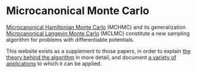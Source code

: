 # Microcanonical Monte Carlo

[Microcanonical Hamiltonian Monte Carlo]() (MCHMC) and its generalization [Microcanonical Langevin Monte Carlo]() (MCLMC) constitute a new sampling algorithm for problems with differentiable potentials.

This website exists as a supplement to those papers, in order to explain [the theory behind the algorithm](tutorial.md) in more detail, and document [a variety of applications](applications.md) to which it can be applied.